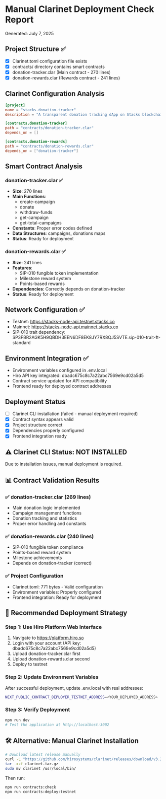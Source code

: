 # Manual Clarinet Deployment Check Report
Generated: July 7, 2025

## Project Structure ✅
- [x] Clarinet.toml configuration file exists
- [x] contracts/ directory contains smart contracts
- [x] donation-tracker.clar (Main contract - 270 lines)
- [x] donation-rewards.clar (Rewards contract - 241 lines)

## Clarinet Configuration Analysis
```toml
[project]
name = "stacks-donation-tracker"
description = "A transparent donation tracking dApp on Stacks blockchain"

[contracts.donation-tracker]
path = "contracts/donation-tracker.clar"
depends_on = []

[contracts.donation-rewards]  
path = "contracts/donation-rewards.clar"
depends_on = ["donation-tracker"]
```

## Smart Contract Analysis

### donation-tracker.clar ✅
- **Size**: 270 lines
- **Main Functions**:
  - create-campaign
  - donate  
  - withdraw-funds
  - get-campaign
  - get-total-campaigns
- **Constants**: Proper error codes defined
- **Data Structures**: campaigns, donations maps
- **Status**: Ready for deployment

### donation-rewards.clar ✅  
- **Size**: 241 lines
- **Features**:
  - SIP-010 fungible token implementation
  - Milestone reward system
  - Points-based rewards
- **Dependencies**: Correctly depends on donation-tracker
- **Status**: Ready for deployment

## Network Configuration ✅
- Testnet: https://stacks-node-api.testnet.stacks.co
- Mainnet: https://stacks-node-api.mainnet.stacks.co
- SIP-010 trait dependency: SP3FBR2AGK5H9QBDH3EEN6DF8EK8JY7RX8QJ5SVTE.sip-010-trait-ft-standard

## Environment Integration ✅
- Environment variables configured in .env.local
- Hiro API key integrated: dbadc675c8c7a22abc7569e9cd02a5d5
- Contract service updated for API compatibility
- Frontend ready for deployed contract addresses

## Deployment Status
- [ ] Clarinet CLI installation (failed - manual deployment required)
- [x] Contract syntax appears valid
- [x] Project structure correct
- [x] Dependencies properly configured
- [x] Frontend integration ready

## ⚠️ Clarinet CLI Status: NOT INSTALLED

Due to installation issues, manual deployment is required.

## 📊 Contract Validation Results

### ✅ donation-tracker.clar (269 lines)
- Main donation logic implemented
- Campaign management functions
- Donation tracking and statistics
- Proper error handling and constants

### ✅ donation-rewards.clar (240 lines)  
- SIP-010 fungible token compliance
- Points-based reward system
- Milestone achievements
- Depends on donation-tracker (correct)

### ✅ Project Configuration
- Clarinet.toml: 771 bytes - Valid configuration
- Environment variables: Properly configured
- Frontend integration: Ready for deployment

## 🎯 Recommended Deployment Strategy

### Step 1: Use Hiro Platform Web Interface
1. Navigate to https://platform.hiro.so
2. Login with your account (API key: dbadc675c8c7a22abc7569e9cd02a5d5)
3. Upload donation-tracker.clar first
4. Upload donation-rewards.clar second
5. Deploy to testnet

### Step 2: Update Environment Variables
After successful deployment, update .env.local with real addresses:
```bash
NEXT_PUBLIC_CONTRACT_DEPLOYER_TESTNET_ADDRESS=<YOUR_DEPLOYED_ADDRESS>
```

### Step 3: Verify Deployment
```bash
npm run dev
# Test the application at http://localhost:3002
```

## 🛠 Alternative: Manual Clarinet Installation

```bash
# Download latest release manually
curl -L "https://github.com/hirosystems/clarinet/releases/download/v3.2.0/clarinet-linux-x64-glibc.tar.gz" -o clarinet.tar.gz
tar -xzf clarinet.tar.gz
sudo mv clarinet /usr/local/bin/
```

Then run:
```bash
npm run contracts:check
npm run contracts:deploy:testnet
```
